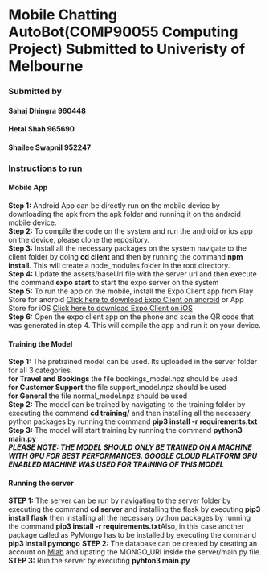 <h1>Mobile Chatting AutoBot(COMP90055 Computing Project) Submitted to Univeristy of Melbourne</h1>
<h3>Submitted by</h3>
<h4>Sahaj Dhingra 960448</h4> 
<h4>Hetal Shah 965690</h4> 
<h4>Shailee Swapnil 952247</h4>

<h3>Instructions to run</h3>
<h4>Mobile App</h4>

<b> Step 1:</b> Android App can be directly run on the mobile device by downloading the apk from the apk folder and running it on the android mobile device.<br>
<b> Step 2:</b> To compile the code on the system and run the android or ios app on the device, please clone the repository.<br>
<b> Step 3:</b> Install all the necessary packages on the system navigate to the client folder by doing <b>cd client</b> and then by running the command <b>npm install</b>. This will create a node_modules folder in the root directory.<br>
<b> Step 4:</b> Update the assets/baseUrl file with the server url and then execute the command <b>expo start</b> to start the expo server on the system<br>
<b> Step 5:</b> To run the app on the mobile, install the Expo Client app from Play Store for android <a href="https://play.google.com/store/apps/details?id=host.exp.exponent&hl=en">Click here to download Expo Client on android</a> or App Store for iOS <a href="https://apps.apple.com/au/app/expo-client/id982107779">Click here to download Expo Client on iOS</a><br>
<b> Step 6:</b> Open the expo client app on the phone and scan the QR code that was generated in step 4. This will compile the app and run it on your device.

<h4>Training the Model</h4>

<b> Step 1:</b> The pretrained model can be used. Its uploaded in the server folder for all 3 categories.<br>
<b>for Travel and Bookings</b> the file bookings_model.npz should be used<br>
<b>for Customer Support</b> the file support_model.npz should be used<br>
<b>for General</b> the file normal_model.npz should be used<br>
<b> Step 2:</b> The model can be trained by navigating to the training folder by executing the command <b>cd training/</b> and then installing all the necessary python packages by running the command <b>pip3 install -r requirements.txt</b><br>
<b> Step 3:</b> The model will start training by running the command <b>python3 main.py</b><br>
<b><i>PLEASE NOTE: THE MODEL SHOULD ONLY BE TRAINED ON A MACHINE WITH GPU FOR BEST PERFORMANCES. GOOGLE CLOUD PLATFORM GPU ENABLED MACHINE WAS USED FOR TRAINING OF THIS MODEL</i></b>

<h4>Running the server</h4>
<b> STEP 1:</b> The server can be run by navigating to the server folder by executing the command <b>cd server</b> and installing the flask by executing <b>pip3 install flask</b> then installing all the necessary python packages by running the command <b>pip3 install -r requirements.txt</b>Also, in this case another package called as PyMongo has to be installed by executing the command <b>pip3 install pymongo</b>
<b> STEP 2:</b> The database can be created by creating an account on  <a href ="https://mlab.com/">Mlab</a> and upating the MONGO_URI inside the server/main.py file.
<b> STEP 3:</b> Run the server by executing <b>pyhton3 main.py</b>



